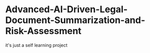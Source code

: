 # Advanced-AI-Driven-Legal-Document-Summarization-and-Risk-Assessment
it's just a self learning project
